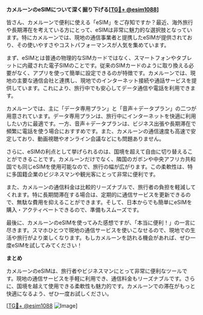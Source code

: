 **カメルーンのeSIMについて深く掘り下げる[[TG💪+ @esim1088](https://t.me/s/esim1088)]**

皆さん、カメルーンで便利に使える「eSIM」をご存知ですか？最近、海外旅行や長期滞在を考えている方にとって、eSIMは非常に魅力的な選択肢となっています。特にカメルーンでは、現地の通信事業者と提携したeSIMが提供されており、その使いやすさやコストパフォーマンスが人気を集めています。

まず、eSIMとは普通の物理的なSIMカードではなく、スマートフォンやタブレットに内蔵された電子SIMのことです。従来のSIMカードのように取り換える必要がなく、アプリを使って簡単に設定できるのが特徴です。カメルーンでは、現地の主要な通信会社と連携し、現地でのインターネット接続や通話サービスを提供しています。これにより、旅行中でも安心してデータ通信や電話を利用できます。

カメルーンでは、主に「データ専用プラン」と「音声＋データプラン」の二つが用意されています。データ専用プランは、旅行中にインターネットを快適に利用したい方に最適です。一方、音声＋データプランは、ビジネス出張や長期滞在で頻繁に電話を使う場合におすすめです。また、カメルーンの通信速度も高速で安定しており、動画視聴やオンライン会議などにも問題ありません。

さらに、eSIMの利点として挙げられるのは、国境を超えて自由に切り替えることができることです。カメルーンだけでなく、隣国のガボンや中央アフリカ共和国でも同じeSIMを使用可能なので、旅行の幅が広がります。この柔軟性は、特に多国籍企業のビジネスマンや観光客にとって非常に便利です。

また、カメルーンの通信料金は比較的リーズナブルで、旅行者の負担を軽減してくれます。特に長期間滞在する場合は、定期的に通信サービスを更新できるので、無駄な費用を抑えることができます。そして、日本からでも簡単にeSIMを購入・アクティベートできるので、準備もスムーズです。

最後に、カメルーンのeSIMを使ってみた感想ですが、「本当に便利！」の一言に尽きます。スマホひとつで現地の通信サービスを使いこなせるので、現地での生活や旅行がより楽しくなります。もしカメルーンを訪れる機会があれば、ぜひ一度eSIMを試してみてください！

**まとめ**

カメルーンのeSIMは、旅行者やビジネスマンにとって非常に便利なツールです。現地の通信サービスを手軽に利用でき、通信料金もリーズナブルです。さらに、国境を越えて使用できる柔軟性も魅力的です。カメルーンでの滞在がもっと快適になるよう、ぜひ一度お試しください。

[[TG💪+ @esim1088](https://t.me/s/esim1088) ![Image](https://i.postimg.cc/Y0z9fWf4/image.png)]